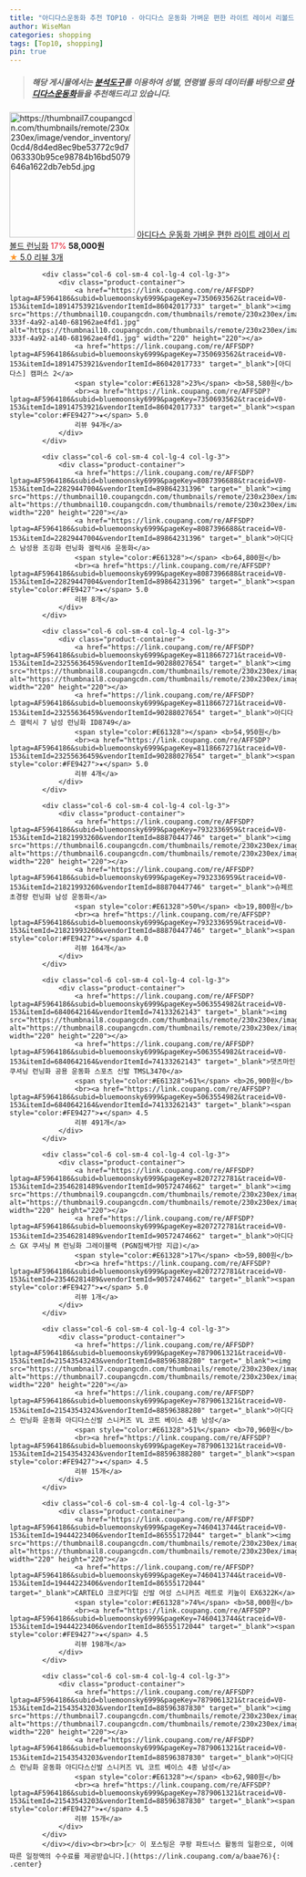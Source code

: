 ```yaml
---
title: "아디다스운동화 추천 TOP10 - 아디다스 운동화 가벼운 편한 라이트 레이서 리볼드 런닝화"
author: WiseMan
categories: shopping
tags: [Top10, shopping]
pin: true
---
```


> ##### 해당 게시물에서는 [**분석도구**](https://itemscout.io/)를 이용하여 **성별**, **연령별** 등의 데이터를 바탕으로 [**아디다스운동화**](https://link.coupang.com/a/baae76)들을 추천해드리고 있습니다.
<div class="container"><div class="row">
            <div class="col-6 col-sm-4 col-lg-4 col-lg-3">
                <div class="product-container">
                    <a href="https://link.coupang.com/re/AFFSDP?lptag=AF5964186&subid=bluemoonsky6999&pageKey=7389458987&traceid=V0-153&itemId=19102256576&vendorItemId=89822047372" target="_blank"><img src="https://thumbnail7.coupangcdn.com/thumbnails/remote/230x230ex/image/vendor_inventory/0cd4/8d4ed8ec9be53772c9d7063330b95ce98784b16bd5079646a1622db7eb5d.jpg" alt="https://thumbnail7.coupangcdn.com/thumbnails/remote/230x230ex/image/vendor_inventory/0cd4/8d4ed8ec9be53772c9d7063330b95ce98784b16bd5079646a1622db7eb5d.jpg" width="220" height="220"></a>
                    <a href="https://link.coupang.com/re/AFFSDP?lptag=AF5964186&subid=bluemoonsky6999&pageKey=7389458987&traceid=V0-153&itemId=19102256576&vendorItemId=89822047372" target="_blank">아디다스 운동화 가벼운 편한 라이트 레이서 리볼드 런닝화</a>
                    <span style="color:#E61328">17%</span> <b>58,000원</b>
                    <br><a href="https://link.coupang.com/re/AFFSDP?lptag=AF5964186&subid=bluemoonsky6999&pageKey=7389458987&traceid=V0-153&itemId=19102256576&vendorItemId=89822047372" target="_blank"><span style="color:#FE9427">★</span> 5.0
                    리뷰 3개</a>
                </div>
            </div>
            
            <div class="col-6 col-sm-4 col-lg-4 col-lg-3">
                <div class="product-container">
                    <a href="https://link.coupang.com/re/AFFSDP?lptag=AF5964186&subid=bluemoonsky6999&pageKey=7350693562&traceid=V0-153&itemId=18914753921&vendorItemId=86042017733" target="_blank"><img src="https://thumbnail10.coupangcdn.com/thumbnails/remote/230x230ex/image/retail/images/2023/05/22/14/4/aac43de2-333f-4a92-a140-681962ae4fd1.jpg" alt="https://thumbnail10.coupangcdn.com/thumbnails/remote/230x230ex/image/retail/images/2023/05/22/14/4/aac43de2-333f-4a92-a140-681962ae4fd1.jpg" width="220" height="220"></a>
                    <a href="https://link.coupang.com/re/AFFSDP?lptag=AF5964186&subid=bluemoonsky6999&pageKey=7350693562&traceid=V0-153&itemId=18914753921&vendorItemId=86042017733" target="_blank">[아디다스] 캠퍼스 2</a>
                    <span style="color:#E61328">23%</span> <b>58,580원</b>
                    <br><a href="https://link.coupang.com/re/AFFSDP?lptag=AF5964186&subid=bluemoonsky6999&pageKey=7350693562&traceid=V0-153&itemId=18914753921&vendorItemId=86042017733" target="_blank"><span style="color:#FE9427">★</span> 5.0
                    리뷰 94개</a>
                </div>
            </div>
            
            <div class="col-6 col-sm-4 col-lg-4 col-lg-3">
                <div class="product-container">
                    <a href="https://link.coupang.com/re/AFFSDP?lptag=AF5964186&subid=bluemoonsky6999&pageKey=8087396688&traceid=V0-153&itemId=22829447004&vendorItemId=89864231396" target="_blank"><img src="https://thumbnail10.coupangcdn.com/thumbnails/remote/230x230ex/image/vendor_inventory/5f0a/7a2aa9633620a6a7d4206606392a172a8ddcd9f0ae1f6459543de2dff691.png" alt="https://thumbnail10.coupangcdn.com/thumbnails/remote/230x230ex/image/vendor_inventory/5f0a/7a2aa9633620a6a7d4206606392a172a8ddcd9f0ae1f6459543de2dff691.png" width="220" height="220"></a>
                    <a href="https://link.coupang.com/re/AFFSDP?lptag=AF5964186&subid=bluemoonsky6999&pageKey=8087396688&traceid=V0-153&itemId=22829447004&vendorItemId=89864231396" target="_blank">아디다스 남성용 조깅화 런닝화 겔럭시6 운동화</a>
                    <span style="color:#E61328"></span> <b>64,800원</b>
                    <br><a href="https://link.coupang.com/re/AFFSDP?lptag=AF5964186&subid=bluemoonsky6999&pageKey=8087396688&traceid=V0-153&itemId=22829447004&vendorItemId=89864231396" target="_blank"><span style="color:#FE9427">★</span> 5.0
                    리뷰 8개</a>
                </div>
            </div>
            
            <div class="col-6 col-sm-4 col-lg-4 col-lg-3">
                <div class="product-container">
                    <a href="https://link.coupang.com/re/AFFSDP?lptag=AF5964186&subid=bluemoonsky6999&pageKey=8118667271&traceid=V0-153&itemId=23255636459&vendorItemId=90288027654" target="_blank"><img src="https://thumbnail8.coupangcdn.com/thumbnails/remote/230x230ex/image/vendor_inventory/09db/276563a3d330cfa9f064f96437e8cd8edba63067336f276cbde99a6969b5.jpg" alt="https://thumbnail8.coupangcdn.com/thumbnails/remote/230x230ex/image/vendor_inventory/09db/276563a3d330cfa9f064f96437e8cd8edba63067336f276cbde99a6969b5.jpg" width="220" height="220"></a>
                    <a href="https://link.coupang.com/re/AFFSDP?lptag=AF5964186&subid=bluemoonsky6999&pageKey=8118667271&traceid=V0-153&itemId=23255636459&vendorItemId=90288027654" target="_blank">아디다스 갤럭시 7 남성 런닝화 ID8749</a>
                    <span style="color:#E61328"></span> <b>54,950원</b>
                    <br><a href="https://link.coupang.com/re/AFFSDP?lptag=AF5964186&subid=bluemoonsky6999&pageKey=8118667271&traceid=V0-153&itemId=23255636459&vendorItemId=90288027654" target="_blank"><span style="color:#FE9427">★</span> 5.0
                    리뷰 4개</a>
                </div>
            </div>
            
            <div class="col-6 col-sm-4 col-lg-4 col-lg-3">
                <div class="product-container">
                    <a href="https://link.coupang.com/re/AFFSDP?lptag=AF5964186&subid=bluemoonsky6999&pageKey=7932336959&traceid=V0-153&itemId=21821993260&vendorItemId=88870447746" target="_blank"><img src="https://thumbnail6.coupangcdn.com/thumbnails/remote/230x230ex/image/vendor_inventory/eb0f/76d2f0f6a3603d3305084eb564a2d0d25ed687574c4ac90a21a8fbce0557.png" alt="https://thumbnail6.coupangcdn.com/thumbnails/remote/230x230ex/image/vendor_inventory/eb0f/76d2f0f6a3603d3305084eb564a2d0d25ed687574c4ac90a21a8fbce0557.png" width="220" height="220"></a>
                    <a href="https://link.coupang.com/re/AFFSDP?lptag=AF5964186&subid=bluemoonsky6999&pageKey=7932336959&traceid=V0-153&itemId=21821993260&vendorItemId=88870447746" target="_blank">슈페르 초경량 런닝화 남성 운동화</a>
                    <span style="color:#E61328">50%</span> <b>19,800원</b>
                    <br><a href="https://link.coupang.com/re/AFFSDP?lptag=AF5964186&subid=bluemoonsky6999&pageKey=7932336959&traceid=V0-153&itemId=21821993260&vendorItemId=88870447746" target="_blank"><span style="color:#FE9427">★</span> 4.0
                    리뷰 164개</a>
                </div>
            </div>
            
            <div class="col-6 col-sm-4 col-lg-4 col-lg-3">
                <div class="product-container">
                    <a href="https://link.coupang.com/re/AFFSDP?lptag=AF5964186&subid=bluemoonsky6999&pageKey=5063554982&traceid=V0-153&itemId=6840642164&vendorItemId=74133262143" target="_blank"><img src="https://thumbnail8.coupangcdn.com/thumbnails/remote/230x230ex/image/vendor_inventory/da2a/a8665a00ac2cd567d2b041a34202e7458db414c45486addcd9ca332735d2.jpg" alt="https://thumbnail8.coupangcdn.com/thumbnails/remote/230x230ex/image/vendor_inventory/da2a/a8665a00ac2cd567d2b041a34202e7458db414c45486addcd9ca332735d2.jpg" width="220" height="220"></a>
                    <a href="https://link.coupang.com/re/AFFSDP?lptag=AF5964186&subid=bluemoonsky6999&pageKey=5063554982&traceid=V0-153&itemId=6840642164&vendorItemId=74133262143" target="_blank">댓츠마인 쿠셔닝 런닝화 공용 운동화 스포츠 신발 TMSL3470</a>
                    <span style="color:#E61328">61%</span> <b>26,900원</b>
                    <br><a href="https://link.coupang.com/re/AFFSDP?lptag=AF5964186&subid=bluemoonsky6999&pageKey=5063554982&traceid=V0-153&itemId=6840642164&vendorItemId=74133262143" target="_blank"><span style="color:#FE9427">★</span> 4.5
                    리뷰 491개</a>
                </div>
            </div>
            
            <div class="col-6 col-sm-4 col-lg-4 col-lg-3">
                <div class="product-container">
                    <a href="https://link.coupang.com/re/AFFSDP?lptag=AF5964186&subid=bluemoonsky6999&pageKey=8207272781&traceid=V0-153&itemId=23546281489&vendorItemId=90572474662" target="_blank"><img src="https://thumbnail9.coupangcdn.com/thumbnails/remote/230x230ex/image/vendor_inventory/07b9/131212ad305dc5a93c13de91e8922532489465d1e8fcc041a328d6349418.jpg" alt="https://thumbnail9.coupangcdn.com/thumbnails/remote/230x230ex/image/vendor_inventory/07b9/131212ad305dc5a93c13de91e8922532489465d1e8fcc041a328d6349418.jpg" width="220" height="220"></a>
                    <a href="https://link.coupang.com/re/AFFSDP?lptag=AF5964186&subid=bluemoonsky6999&pageKey=8207272781&traceid=V0-153&itemId=23546281489&vendorItemId=90572474662" target="_blank">아디다스 GX 쿠셔닝 M 런닝화 그레이블랙 (PGN짐쌕가방 지급)</a>
                    <span style="color:#E61328">17%</span> <b>59,800원</b>
                    <br><a href="https://link.coupang.com/re/AFFSDP?lptag=AF5964186&subid=bluemoonsky6999&pageKey=8207272781&traceid=V0-153&itemId=23546281489&vendorItemId=90572474662" target="_blank"><span style="color:#FE9427">★</span> 5.0
                    리뷰 1개</a>
                </div>
            </div>
            
            <div class="col-6 col-sm-4 col-lg-4 col-lg-3">
                <div class="product-container">
                    <a href="https://link.coupang.com/re/AFFSDP?lptag=AF5964186&subid=bluemoonsky6999&pageKey=7879061321&traceid=V0-153&itemId=21543543243&vendorItemId=88596388280" target="_blank"><img src="https://thumbnail7.coupangcdn.com/thumbnails/remote/230x230ex/image/vendor_inventory/442a/527c606dddbb8dde3c2918057be2b9762d4a3c011b391984c888339975dd.jpg" alt="https://thumbnail7.coupangcdn.com/thumbnails/remote/230x230ex/image/vendor_inventory/442a/527c606dddbb8dde3c2918057be2b9762d4a3c011b391984c888339975dd.jpg" width="220" height="220"></a>
                    <a href="https://link.coupang.com/re/AFFSDP?lptag=AF5964186&subid=bluemoonsky6999&pageKey=7879061321&traceid=V0-153&itemId=21543543243&vendorItemId=88596388280" target="_blank">아디다스 런닝화 운동화 아디다스신발 스니커즈 VL 코트 베이스 4종 남성</a>
                    <span style="color:#E61328">51%</span> <b>70,960원</b>
                    <br><a href="https://link.coupang.com/re/AFFSDP?lptag=AF5964186&subid=bluemoonsky6999&pageKey=7879061321&traceid=V0-153&itemId=21543543243&vendorItemId=88596388280" target="_blank"><span style="color:#FE9427">★</span> 4.5
                    리뷰 15개</a>
                </div>
            </div>
            
            <div class="col-6 col-sm-4 col-lg-4 col-lg-3">
                <div class="product-container">
                    <a href="https://link.coupang.com/re/AFFSDP?lptag=AF5964186&subid=bluemoonsky6999&pageKey=7460413744&traceid=V0-153&itemId=19444223406&vendorItemId=86555172044" target="_blank"><img src="https://thumbnail8.coupangcdn.com/thumbnails/remote/230x230ex/image/vendor_inventory/dcc9/588e95f9080643d3df33281909d47864cd176f2144da5d1095d969444ea5.png" alt="https://thumbnail8.coupangcdn.com/thumbnails/remote/230x230ex/image/vendor_inventory/dcc9/588e95f9080643d3df33281909d47864cd176f2144da5d1095d969444ea5.png" width="220" height="220"></a>
                    <a href="https://link.coupang.com/re/AFFSDP?lptag=AF5964186&subid=bluemoonsky6999&pageKey=7460413744&traceid=V0-153&itemId=19444223406&vendorItemId=86555172044" target="_blank">CARTELO 크로커다일 신발 여성 스니커즈 레트로 키높이 EX6322K</a>
                    <span style="color:#E61328">74%</span> <b>58,000원</b>
                    <br><a href="https://link.coupang.com/re/AFFSDP?lptag=AF5964186&subid=bluemoonsky6999&pageKey=7460413744&traceid=V0-153&itemId=19444223406&vendorItemId=86555172044" target="_blank"><span style="color:#FE9427">★</span> 4.5
                    리뷰 198개</a>
                </div>
            </div>
            
            <div class="col-6 col-sm-4 col-lg-4 col-lg-3">
                <div class="product-container">
                    <a href="https://link.coupang.com/re/AFFSDP?lptag=AF5964186&subid=bluemoonsky6999&pageKey=7879061321&traceid=V0-153&itemId=21543543203&vendorItemId=88596387830" target="_blank"><img src="https://thumbnail7.coupangcdn.com/thumbnails/remote/230x230ex/image/vendor_inventory/442a/527c606dddbb8dde3c2918057be2b9762d4a3c011b391984c888339975dd.jpg" alt="https://thumbnail7.coupangcdn.com/thumbnails/remote/230x230ex/image/vendor_inventory/442a/527c606dddbb8dde3c2918057be2b9762d4a3c011b391984c888339975dd.jpg" width="220" height="220"></a>
                    <a href="https://link.coupang.com/re/AFFSDP?lptag=AF5964186&subid=bluemoonsky6999&pageKey=7879061321&traceid=V0-153&itemId=21543543203&vendorItemId=88596387830" target="_blank">아디다스 런닝화 운동화 아디다스신발 스니커즈 VL 코트 베이스 4종 남성</a>
                    <span style="color:#E61328"></span> <b>62,980원</b>
                    <br><a href="https://link.coupang.com/re/AFFSDP?lptag=AF5964186&subid=bluemoonsky6999&pageKey=7879061321&traceid=V0-153&itemId=21543543203&vendorItemId=88596387830" target="_blank"><span style="color:#FE9427">★</span> 4.5
                    리뷰 15개</a>
                </div>
            </div>
            </div></div><br><br>[👉 이 포스팅은 쿠팡 파트너스 활동의 일환으로, 이에 따른 일정액의 수수료를 제공받습니다.](https://link.coupang.com/a/baae76){: .center}